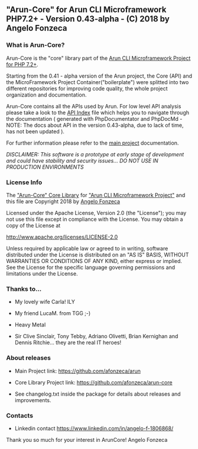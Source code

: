## "Arun-Core" for Arun CLI Microframework PHP7.2+ - Version 0.43-alpha - (C) 2018 by Angelo Fonzeca

### What is Arun-Core?

Arun-Core is the "core" library part of the [Arun CLI Microframework Project for PHP 7.2+](https://github.com/afonzeca/arun).

Starting from the 0.41 - alpha version of the Arun project, the Core (API) and the MicroFramework Project Container("boilerplate") were splitted into two
different repositories for improving code quality, the whole project organization and documentation.

Arun-Core contains all the APIs used by Arun. For low level API analysis please take a look to the [API Index](docs/ApiIndex.md) file which helps you to navigate through the documentation
( generated with PhpDocumentator and PhpDocMd - NOTE: The docs about API in the version 0.43-alpha, due to lack of time, has not been updated  ).

For further information please refer to the [main project](https://github.com/afonzeca/arun) documentation.

_DISCLAIMER: This software is a prototype at early stage of development and could have stability and security issues... DO NOT USE IN PRODUCTION ENVIRONMENTS_


### License Info

The ["Arun-Core" Core Library](https://github.com/afonzeca/arun-core) for ["Arun CLI Microframework Project"](https://github.com/afonzeca/arun) and this file are Copyright 2018 by [Angelo Fonzeca](https://www.linkedin.com/in/angelo-f-1806868/)

Licensed under the Apache License, Version 2.0 (the "License"); you may not use this file except in compliance with the License. You may obtain a copy of the License at

http://www.apache.org/licenses/LICENSE-2.0

Unless required by applicable law or agreed to in writing, software distributed under the License is distributed on an "AS IS" BASIS, WITHOUT WARRANTIES OR CONDITIONS OF ANY KIND, either express or implied. See the License for the specific language governing permissions and limitations under the License.



### Thanks to...

* My lovely wife Carla! ILY

* My friend LucaM. from TGG ;-) 

* Heavy Metal

* Sir Clive Sinclair, Tony Tebby, Adriano Olivetti, Brian Kernighan and Dennis Ritchie... they are the real IT heroes!


### About releases

* Main Project link: https://github.com/afonzeca/arun

* Core Library Project link: https://github.com/afonzeca/arun-core

* See changelog.txt inside the package for details about releases and improvements.

### Contacts

* Linkedin contact https://www.linkedin.com/in/angelo-f-1806868/

Thank you so much for your interest in ArunCore!
Angelo Fonzeca
